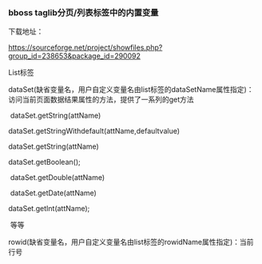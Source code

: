 ### bboss taglib分页/列表标签中的内置变量

下载地址：

https://sourceforge.net/project/showfiles.php?group_id=238653&package_id=290092

  List标签

dataSet(缺省变量名，用户自定义变量名由list标签的dataSetName属性指定)：访问当前页面数据结果属性的方法，提供了一系列的get方法

​                         dataSet.getString(attName)

dataSet.getStringWithdefault(attName,defaultvalue)

dataSet.getString(attName)

dataSet.getBoolean();

​                         dataSet.getDouble(attName)

​                         dataSet.getDate(attName)

dataSet.getInt(attName);

​                         等等

rowid(缺省变量名，用户自定义变量名由list标签的rowidName属性指定)：当前行号